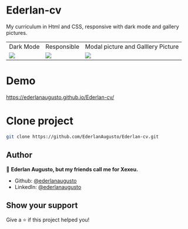 # Ederlan-cv
My curriculum in Html and CSS, responsive with dark mode and gallery pictures.
<table>
  <tr>
    <td>Dark Mode</td>
     <td>Responsible</td>
     <td>Modal picture and Galllery Picture </td>
  </tr>
  <tr>
    <td valign="top"><img src="https://user-images.githubusercontent.com/62154144/197898838-0fcfeb18-0c9e-4ca2-86c4-6ee138a27ecf.png"></td>
    <td valign="top"><img src="https://user-images.githubusercontent.com/62154144/197900013-b34149a3-5c5f-4964-90a4-8c2f20e1eb9d.png"></td>
    <td valign="top"><img src="https://user-images.githubusercontent.com/62154144/197900237-6f6ebb8d-f6ec-4cfe-8a3b-c8ebaca5483b.png"></td>
  </tr>
 </table>

# Demo

https://ederlanaugusto.github.io/Ederlan-cv/

# Clone project
```sh
git clone https://github.com/EderlanAugusto/Ederlan-cv.git
```
## Author

🙆 **Ederlan Augusto, but my friends call me for Xexeu.**

* Github: [@ederlanaugusto](https://github.com/ederlanaugusto)
* LinkedIn: [@ederlanaugusto](https://www.linkedin.com/in/ederlan-augusto-b102571a0)


## Show your support

Give a ⭐️ if this project helped you!

